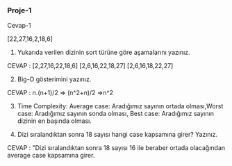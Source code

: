 ### Proje-1

Cevap-1 

[22,27,16,2,18,6] 
1. Yukarıda verilen dizinin sort türüne göre aşamalarını yazınız.

CEVAP : [2,27,16,22,18,6]
        [2,6,16,22,18,27]
        [2,6,16,18,22,27]

2. Big-O gösterimini yazınız. 

CEVAP : n.(n+1)/2 => (n^2+n)/2 =>n^2

3. Time Complexity: Average case: Aradığımız sayının ortada olması,Worst case: Aradığımız sayının sonda olması, Best case: Aradığımız sayının dizinin en başında olması.

4. Dizi sıralandıktan sonra 18 sayısı hangi case kapsamına girer? Yazınız.

CEVAP : "Dizi sıralandıktan sonra 18 sayısı 16 ile beraber ortada olacağından average case kapsamına girer. 





